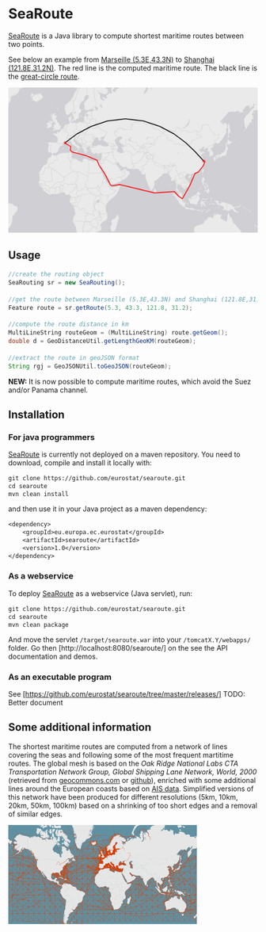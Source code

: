 # SeaRoute

[SeaRoute](https://github.com/eurostat/searoute) is a Java library to compute shortest maritime routes between two points.

See below an example from [Marseille (5.3E,43.3N)](https://www.openstreetmap.org/#map=10/43.3/5.3) to [Shanghai (121.8E,31.2N)](https://www.openstreetmap.org/#map=10/31.2/121.8). The red line is the computed maritime route. The black line is the [great-circle route](https://en.wikipedia.org/wiki/Great-circle_distance).

![From Marseille to Shangai](doc/img/mars_shan.png)

## Usage

```java
//create the routing object
SeaRouting sr = new SeaRouting();

//get the route between Marseille (5.3E,43.3N) and Shanghai (121.8E,31.2N)
Feature route = sr.getRoute(5.3, 43.3, 121.8, 31.2);

//compute the route distance in km
MultiLineString routeGeom = (MultiLineString) route.getGeom();
double d = GeoDistanceUtil.getLengthGeoKM(routeGeom);

//extract the route in geoJSON format
String rgj = GeoJSONUtil.toGeoJSON(routeGeom);
```

**NEW:** It is now possible to compute maritime routes, which avoid the Suez and/or Panama channel.

## Installation

### For java programmers

[SeaRoute](https://github.com/eurostat/searoute) is currently not deployed on a maven repository. You need to download, compile and install it locally with:

```
git clone https://github.com/eurostat/searoute.git
cd searoute
mvn clean install
```

and then use it in your Java project as a maven dependency:

```
<dependency>
	<groupId>eu.europa.ec.eurostat</groupId>
	<artifactId>searoute</artifactId>
	<version>1.0</version>
</dependency>
```

### As a webservice

To deploy [SeaRoute](https://github.com/eurostat/searoute) as a webservice (Java servlet), run:

```
git clone https://github.com/eurostat/searoute.git
cd searoute
mvn clean package
```

And move the servlet `/target/searoute.war` into your `/tomcatX.Y/webapps/` folder. Go then [http://localhost:8080/searoute/] on the see the API documentation and demos.

### As an executable program

See [https://github.com/eurostat/searoute/tree/master/releases/]
TODO: Better document

## Some additional information

The shortest maritime routes are computed from a network of lines covering the seas and following some of the most frequent martitime routes. The global mesh is based on the *Oak Ridge National Labs CTA Transportation Network Group, Global Shipping Lane Network, World, 2000* (retrieved from [geocommons.com](http://geocommons.com/datasets?id=25) or [github](https://github.com/geoiq/gc_data/blob/master/datasets/25.geojson)), enriched with some additional lines around the European coasts based on [AIS data](https://en.wikipedia.org/wiki/Automatic_identification_system). Simplified versions of this network have been produced for different resolutions (5km, 10km, 20km, 50km, 100km) based on a shrinking of too short edges and a removal of similar edges.

[![Maritime network overview](doc/img/marnet_overview_.png)](doc/img/marnet_overview.png)
